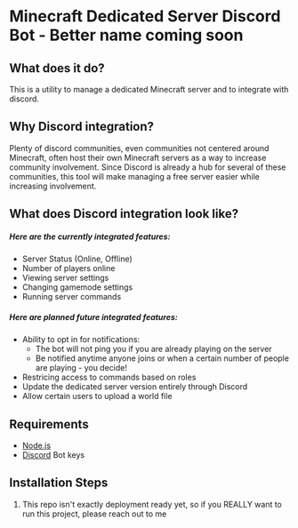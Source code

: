 # Minecraft Dedicated Server Discord Bot - Better name coming soon

## What does it do?

This is a utility to manage a dedicated Minecraft server and to integrate with discord.

## Why Discord integration?

Plenty of discord communities, even communities not centered around Minecraft, often host their own Minecraft servers as a way to increase community involvement.
Since Discord is already a hub for several of these communities, this tool will make managing a free server easier while increasing involvement.

## What does Discord integration look like?

##### Here are the currently integrated features:

- Server Status (Online, Offline)
- Number of players online
- Viewing server settings
- Changing gamemode settings
- Running server commands

##### Here are planned future integrated features:

- Ability to opt in for notifications:
  - The bot will not ping you if you are already playing on the server
  - Be notified anytime anyone joins or when a certain number of people are playing - you decide!
- Restricing access to commands based on roles
- Update the dedicated server version entirely through Discord
- Allow certain users to upload a world file

## Requirements

- [Node.js](http://nodejs.org/)
- [Discord](https://discord.com/developers/applications) Bot keys

## Installation Steps

1. This repo isn't exactly deployment ready yet, so if you REALLY want to run this project, please reach out to me
